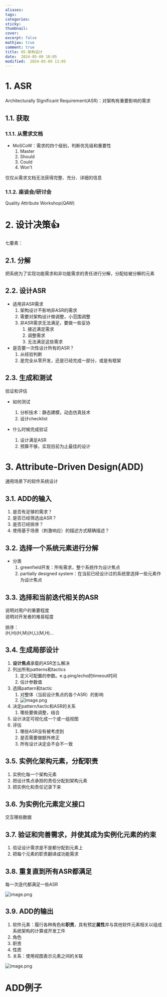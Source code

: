 ```yaml
---
aliases: 
tags: 
categories:
sticky:
thumbnail:
cover: 
excerpt: false
mathjax: true
comment: true
title: 05-架构设计
date:  2024-05-09 10:05
modified:  2024-05-09 11:05
---
```


# 1. ASR

Architecturally SIgnificant Requirement(ASR)：对架构有重要影响的需求

## 1.1. 获取

### 1.1.1. 从需求文档

- MoSCoW：需求的四个级别，判断优先级和重要性
	1. Master
	2. Should
	3. Could
	4. Won't

仅仅从需求文档无法获得完整、充分、详细的信息

### 1.1.2. 座谈会/研讨会

Quality Attribute Workshop(QAW)

# 2. 设计决策👍

七要素：

## 2.1. 分解

把系统为了实现功能需求和非功能需求的责任进行分解，分配给被分解的元素

## 2.2. 设计ASR

- 适用非ASR需求
	1. 架构设计不影响非ASR的需求
	2. 需要对架构设计做调整，小范围调整
	3. 非ASR需求无法满足，要做一些妥协
		1. 接近满足需求
		2. 调整需求
		3. 无法满足这些需求
- 是否要一次性设计所有的ASR？
	1. 从经验判断
	2. 是完全从零开发，还是已经完成一部分，或是有框架

## 2.3. 生成和测试

验证和评估

- 如何测试
	1. 分析技术：静态建模，动态仿真技术
	2. 设计checklist

- 什么时候完成验证
	1. 设计满足ASR
	2. 预算不够，实现目前为止最佳的设计

# 3. Attribute-Driven Design(ADD)

通用场景下的软件系统设计

## 3.1. ADD的输入

1. 是否有足够的需求？
2. 是否已经筛选出ASR？
3. 是否已经排序？
4. 使用基于场景（刺激响应）的描述方式精确描述？
  
## 3.2. 选择一个系统元素进行分解

- 分类
	1. greenfield开发：所有需求，整个系统作为设计焦点
	2. partially designed system：在当前已经设计过的系统里选择一些元素作为设计焦点

## 3.3. 选择和当前迭代相关的ASR

说明对用户的重要程度  
说明对开发者的难易程度

排序：  
(H,H)(H,M)(H,L)(M,H)...

## 3.4. 生成局部设计

1. **设计焦点**承载的ASR怎么解决
2. 列出所有patterns和tactics
	1. 定义可配置的参数。e.g.ping/echo的timeout时间
	2. 估计参数值
3. 选择pattern和tactic
	1. 对整体（当前设计焦点的各个ASR）的影响
	2. ![image.png](https://chillcharlie-img.oss-cn-hangzhou.aliyuncs.com/image%2F2024%2F05%2F09%2F11-08-06-b5b07ddb02853be9baf16f2cac386b1a-20240509110805-cc752b.png)
4. 决定pattern/tactic和ASR的关系
	1. 哪些要做调整，结合
5. 设计决定可视化成一个或一组视图
6. 评估
	1. 哪些ASR没有被考虑到
	2. 是否需要做额外修正
	3. 所有设计决定会不会不一致

## 3.5. 实例化架构元素，分配职责

1. 实例化每一个架构元素
2. 把设计焦点承担的责任分配到架构元素
3. 把实例化和责任记录下来

## 3.6. 为实例化元素定义接口

交互哪些数据

## 3.7. 验证和完善需求，并使其成为实例化元素的约束

1. 验证设计需求是不是都分配到元素上
2. 把每个元素的职责翻译成功能需求

## 3.8. 重复直到所有ASR都满足

每一次迭代都满足一些ASR

![image.png](https://chillcharlie-img.oss-cn-hangzhou.aliyuncs.com/image%2F2024%2F05%2F09%2F11-18-13-9377fac25e8135c67c87d8dcc3b099a3-20240509111812-df4de9.png)

## 3.9. ADD的输出

1. 软件元素：履行各种角色和**职责**，具有预定**属性**并与其他软件元素相关以组成系统架构的计算或开发工件
2. 角色
3. 职责
4. 性质
5. 关系：使用视图表示元素之间的关联


![image.png](https://chillcharlie-img.oss-cn-hangzhou.aliyuncs.com/image%2F2024%2F05%2F09%2F11-22-20-c0b9137fbe7364b63e9e02a1583542ab-20240509112220-2a2a8b.png)



# ADD例子

